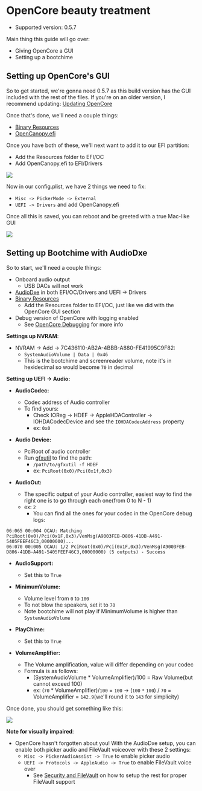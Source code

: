 # OpenCore beauty treatment

* Supported version: 0.5.7

Main thing this guide will go over:

* Giving OpenCore a GUI
* Setting up a bootchime

## Setting up OpenCore's GUI

So to get started, we're gonna need 0.5.7 as this build version has the GUI included with the rest of the files. If you're on an older version, I recommend updating: [Updating OpenCore](/post-install/update.md)

Once that's done, we'll need a couple things:

* [Binary Resources](https://github.com/acidanthera/OcBinaryData)
* [OpenCanopy.efi](https://github.com/acidanthera/OpenCorePkg/releases)

Once you have both of these, we'll next want to add it to our EFI partition:

* Add the Resources folder to EFI/OC
* Add OpenCanopy.efi to EFI/Drivers

![](/images/extras/gui-md/folder-gui.png)

Now in our config.plist, we have 2 things we need to fix:

* `Misc -> PickerMode -> External`
* `UEFI -> Drivers` and add OpenCanopy.efi

Once all this is saved, you can reboot and be greeted with a true Mac-like GUI

![](/images/extras/gui-md/gui.png)

## Setting up Bootchime with AudioDxe

So to start, we'll need a couple things:

* Onboard audio output
   * USB DACs will not work
* [AudioDxe](https://github.com/acidanthera/AppleSupportPkg/releases) in both EFI/OC/Drivers and UEFI -> Drivers
* [Binary Resources](https://github.com/acidanthera/OcBinaryData)
   * Add the Resources folder to EFI/OC, just like we did with the OpenCore GUI section
* Debug version of OpenCore with logging enabled
   * See [OpenCore Debugging](/troubleshooting/debug.md) for more info

**Settings up NVRAM**:

* NVRAM -> Add -> 7C436110-AB2A-4BBB-A880-FE41995C9F82:
   * `SystemAudioVolume | Data | 0x46`
   * This is the bootchime and screenreader volume, note it's in hexidecimal so would become `70` in decimal

**Setting up UEFI -> Audio:**

* **AudioCodec:**
   * Codec address of Audio controller
   * To find yours:
      * Check IOReg -> HDEF -> AppleHDAController -> IOHDACodecDevice and see the `IOHDACodecAddress` property
      * ex: `0x0`

* **Audio Device:**
   * PciRoot of audio controller
   * Run [gfxutil](https://github.com/acidanthera/gfxutil/releases) to find the path:
      * `/path/to/gfxutil -f HDEF`
      * ex: `PciRoot(0x0)/Pci(0x1f,0x3)`

* **AudioOut:**
   * The specific output of your Audio controller, easiest way to find the right one is to go through each one(from 0 to N - 1)
   * ex: `2`
      * You can find all the ones for your codec in the OpenCore debug logs:

```text
06:065 00:004 OCAU: Matching PciRoot(0x0)/Pci(0x1F,0x3)/VenMsg(A9003FEB-D806-41DB-A491-5405FEEF46C3,00000000)...
06:070 00:005 OCAU: 1/2 PciRoot(0x0)/Pci(0x1F,0x3)/VenMsg(A9003FEB-D806-41DB-A491-5405FEEF46C3,00000000) (5 outputs) - Success
```

* **AudioSupport:**
   * Set this to `True`

* **MinimumVolume:**
   * Volume level from `0` to `100`
   * To not blow the speakers, set it to `70`
   * Note bootchime will not play if MinimumVolume is higher than `SystemAudioVolume`

* **PlayChime:**
   * Set this to `True`

* **VolumeAmplifier:**
   * The Volume amplification, value will differ depending on your codec
   * Formula is as follows:
      * (SystemAudioVolume * VolumeAmplifier)/100 = Raw Volume(but cannot exceed 100)
      * ex: (`70` * VolumeAmplifier)/`100` = `100`  -> (`100` `*` `100`) / `70` = VolumeAmplifier = `142.9`(we'll round it to `143` for simplicity)


Once done, you should get something like this:

![](/images/extras/gui-md/audio-config.png)


**Note for visually impaired**:

* OpenCore hasn't forgotten about you! With the AudioDxe setup, you can enable both picker audio and FileVault voiceover with these 2 settings:
   * `Misc -> PickerAudioAssist -> True` to enable picker audio
   * `UEFI -> Protocols -> AppleAudio -> True` to enable FileVault voice over
      * See [Security and FileVault](/post-install/security.md) on how to setup the rest for proper FileVault support